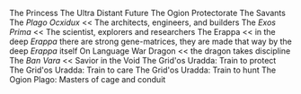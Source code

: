The Princess
The Ultra Distant Future
The Ogion Protectorate
The Savants
The _Plago Ocxidux_ << The architects, engineers, and builders
The _Exos Prima_ << The scientist, explorers and researchers
The Erappa << in the deep _Erappa_ there are strong gene-matrices, they are made that way by the deep _Erappa_ itself
On Language
War Dragon << the dragon takes discipline
The _Ban Vara_ << Savior in the Void
The Grid'os Uradda: Train to protect
The Grid'os Uradda: Train to care
The Grid'os Uradda: Train to hunt
The Ogion Plago: Masters of cage and conduit
